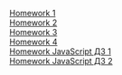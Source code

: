 [Homework 1](https://innchonok.github.io/genius-homework/homework-1/)<br>
[Homework 2](https://innchonok.github.io/genius-homework/homework-2/)<br>
[Homework 3](https://innchonok.github.io/genius-homework/homework-3/)<br>
[Homework 4](https://innchonok.github.io/genius-homework/homework-4/)<br>
[Homework JavaScript ДЗ 1](https://innchonok.github.io/genius-homework/Lesson2/)<br>
[Homework JavaScript ДЗ 2](https://innchonok.github.io/genius-homework/Lesson3/)<br>
